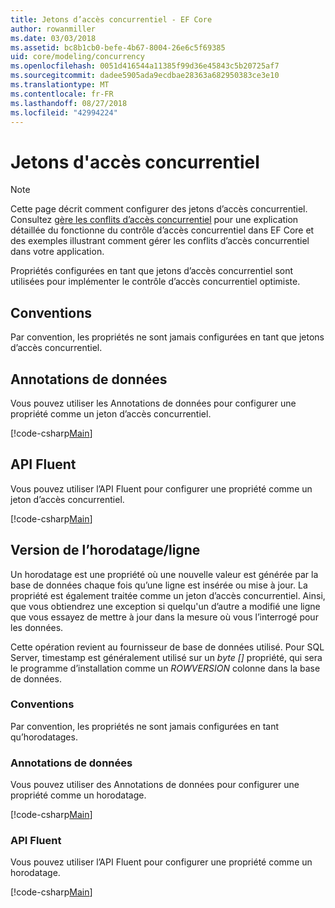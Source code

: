 ```yaml
---
title: Jetons d’accès concurrentiel - EF Core
author: rowanmiller
ms.date: 03/03/2018
ms.assetid: bc8b1cb0-befe-4b67-8004-26e6c5f69385
uid: core/modeling/concurrency
ms.openlocfilehash: 0051d416544a11385f99d36e45843c5b20725af7
ms.sourcegitcommit: dadee5905ada9ecdbae28363a682950383ce3e10
ms.translationtype: MT
ms.contentlocale: fr-FR
ms.lasthandoff: 08/27/2018
ms.locfileid: "42994224"
---
```

# <a name="concurrency-tokens"></a>Jetons d'accès concurrentiel

> [!NOTE]
> Cette page décrit comment configurer des jetons d’accès concurrentiel. Consultez [gère les conflits d’accès concurrentiel](../saving/concurrency.md) pour une explication détaillée du fonctionne du contrôle d’accès concurrentiel dans EF Core et des exemples illustrant comment gérer les conflits d’accès concurrentiel dans votre application.

Propriétés configurées en tant que jetons d’accès concurrentiel sont utilisées pour implémenter le contrôle d’accès concurrentiel optimiste.

## <a name="conventions"></a>Conventions

Par convention, les propriétés ne sont jamais configurées en tant que jetons d’accès concurrentiel.

## <a name="data-annotations"></a>Annotations de données

Vous pouvez utiliser les Annotations de données pour configurer une propriété comme un jeton d’accès concurrentiel.

[!code-csharp[Main](../../../samples/core/Modeling/DataAnnotations/Samples/Concurrency.cs#ConfigureConcurrencyAnnotations)]

## <a name="fluent-api"></a>API Fluent

Vous pouvez utiliser l’API Fluent pour configurer une propriété comme un jeton d’accès concurrentiel.

[!code-csharp[Main](../../../samples/core/Modeling/FluentAPI/Samples/Concurrency.cs#ConfigureConcurrencyFluent)]

## <a name="timestamprow-version"></a>Version de l’horodatage/ligne

Un horodatage est une propriété où une nouvelle valeur est générée par la base de données chaque fois qu’une ligne est insérée ou mise à jour. La propriété est également traitée comme un jeton d’accès concurrentiel. Ainsi, que vous obtiendrez une exception si quelqu'un d’autre a modifié une ligne que vous essayez de mettre à jour dans la mesure où vous l’interrogé pour les données.

Cette opération revient au fournisseur de base de données utilisé. Pour SQL Server, timestamp est généralement utilisé sur un *byte []* propriété, qui sera le programme d’installation comme un *ROWVERSION* colonne dans la base de données.

### <a name="conventions"></a>Conventions

Par convention, les propriétés ne sont jamais configurées en tant qu’horodatages.

### <a name="data-annotations"></a>Annotations de données

Vous pouvez utiliser des Annotations de données pour configurer une propriété comme un horodatage.

[!code-csharp[Main](../../../samples/core/Modeling/DataAnnotations/Samples/Timestamp.cs#ConfigureTimestampAnnotations)]

### <a name="fluent-api"></a>API Fluent

Vous pouvez utiliser l’API Fluent pour configurer une propriété comme un horodatage.

[!code-csharp[Main](../../../samples/core/Modeling/FluentAPI/Samples/Timestamp.cs#ConfigureTimestampFluent)]
